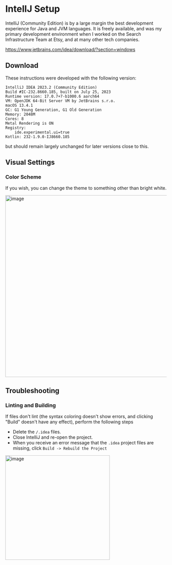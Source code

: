 # IntellJ Setup

IntelliJ (Community Edition) is by a large margin the best development experience for Java and JVM languages.
It is freely available, and was my primary development environment when I worked on the Search Infrastructure Team
at Etsy, and at many other tech companies.

https://www.jetbrains.com/idea/download/?section=windows

## Download

These instructions were developed with the following version:
```
IntelliJ IDEA 2023.2 (Community Edition)
Build #IC-232.8660.185, built on July 25, 2023
Runtime version: 17.0.7+7-b1000.6 aarch64
VM: OpenJDK 64-Bit Server VM by JetBrains s.r.o.
macOS 13.4.1
GC: G1 Young Generation, G1 Old Generation
Memory: 2048M
Cores: 8
Metal Rendering is ON
Registry:
    ide.experimental.ui=true
Kotlin: 232-1.9.0-IJ8660.185
```
but should remain largely unchanged for later versions close to this.


## Visual Settings

### Color Scheme

If you wish, you can change the theme to something other than bright white.

<img width="567" alt="image" src="https://github.com/TheEvergreenStateCollege/upper-division-cs/assets/148553/8dfdb862-959b-4e98-81c4-9537b9b1fa25">

## Troubleshooting

### Linting and Building

If files don't lint (the syntax coloring doesn't show errors, and clicking "Build" doesn't have any effect), perform
the following steps

* Delete the `/.idea` files.
* Close IntelliJ and re-open the project.
* When you receive an error message that the `.idea` project files are missing, click `Build -> Rebuild the Project`

<img width="326" alt="image" src="https://github.com/TheEvergreenStateCollege/upper-division-cs/assets/148553/ad19e9df-f545-43c9-9288-98c04d7749a8">
